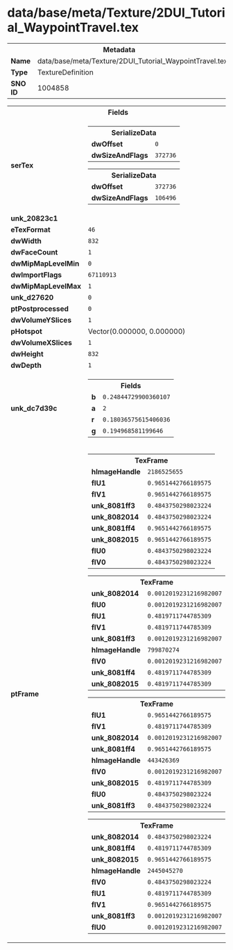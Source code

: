 <h1>data/base/meta/Texture/2DUI_Tutorial_WaypointTravel.tex</h1><table><tr><th colspan="100%">Metadata</th></tr><tr><td><b>Name</b></td><td>data/base/meta/Texture/2DUI_Tutorial_WaypointTravel.tex</td></tr><tr><td><b>Type</b></td><td>TextureDefinition</td></tr><tr><td><b>SNO ID</b></td><td>1004858</td></tr></table>

<table><tr><th colspan="100%">Fields</th></tr><tr><td><b>serTex</b></td><td><table><tr><th colspan="100%">SerializeData</th></tr><tr><td><b>dwOffset</b></td><td><code>0</code></td></tr><tr><td><b>dwSizeAndFlags</b></td><td><code>372736</code></td></tr></table>


<table><tr><th colspan="100%">SerializeData</th></tr><tr><td><b>dwOffset</b></td><td><code>372736</code></td></tr><tr><td><b>dwSizeAndFlags</b></td><td><code>106496</code></td></tr></table>


</td></tr><tr><td><b>unk_20823c1</b></td><td></td></tr><tr><td><b>eTexFormat</b></td><td><code>46</code></td></tr><tr><td><b>dwWidth</b></td><td><code>832</code></td></tr><tr><td><b>dwFaceCount</b></td><td><code>1</code></td></tr><tr><td><b>dwMipMapLevelMin</b></td><td><code>0</code></td></tr><tr><td><b>dwImportFlags</b></td><td><code>67110913</code></td></tr><tr><td><b>dwMipMapLevelMax</b></td><td><code>1</code></td></tr><tr><td><b>unk_d27620</b></td><td><code>0</code></td></tr><tr><td><b>ptPostprocessed</b></td><td><code>0</code></td></tr><tr><td><b>dwVolumeYSlices</b></td><td><code>1</code></td></tr><tr><td><b>pHotspot</b></td><td>Vector(0.000000, 0.000000)</td></tr><tr><td><b>dwVolumeXSlices</b></td><td><code>1</code></td></tr><tr><td><b>dwHeight</b></td><td><code>832</code></td></tr><tr><td><b>dwDepth</b></td><td><code>1</code></td></tr><tr><td><b>unk_dc7d39c</b></td><td><table><tr><th colspan="100%">Fields</th></tr><tr><td><b>b</b></td><td><code>0.24844729900360107</code></td></tr><tr><td><b>a</b></td><td><code>2</code></td></tr><tr><td><b>r</b></td><td><code>0.18036575615406036</code></td></tr><tr><td><b>g</b></td><td><code>0.194968581199646</code></td></tr></table>

</td></tr><tr><td><b>ptFrame</b></td><td><table><tr><th colspan="100%">TexFrame</th></tr><tr><td><b>hImageHandle</b></td><td><code>2186525655</code></td></tr><tr><td><b>flU1</b></td><td><code>0.9651442766189575</code></td></tr><tr><td><b>flV1</b></td><td><code>0.9651442766189575</code></td></tr><tr><td><b>unk_8081ff3</b></td><td><code>0.4843750298023224</code></td></tr><tr><td><b>unk_8082014</b></td><td><code>0.4843750298023224</code></td></tr><tr><td><b>unk_8081ff4</b></td><td><code>0.9651442766189575</code></td></tr><tr><td><b>unk_8082015</b></td><td><code>0.9651442766189575</code></td></tr><tr><td><b>flU0</b></td><td><code>0.4843750298023224</code></td></tr><tr><td><b>flV0</b></td><td><code>0.4843750298023224</code></td></tr></table>


<table><tr><th colspan="100%">TexFrame</th></tr><tr><td><b>unk_8082014</b></td><td><code>0.0012019231216982007</code></td></tr><tr><td><b>flU0</b></td><td><code>0.0012019231216982007</code></td></tr><tr><td><b>flU1</b></td><td><code>0.4819711744785309</code></td></tr><tr><td><b>flV1</b></td><td><code>0.4819711744785309</code></td></tr><tr><td><b>unk_8081ff3</b></td><td><code>0.0012019231216982007</code></td></tr><tr><td><b>hImageHandle</b></td><td><code>799870274</code></td></tr><tr><td><b>flV0</b></td><td><code>0.0012019231216982007</code></td></tr><tr><td><b>unk_8081ff4</b></td><td><code>0.4819711744785309</code></td></tr><tr><td><b>unk_8082015</b></td><td><code>0.4819711744785309</code></td></tr></table>


<table><tr><th colspan="100%">TexFrame</th></tr><tr><td><b>flU1</b></td><td><code>0.9651442766189575</code></td></tr><tr><td><b>flV1</b></td><td><code>0.4819711744785309</code></td></tr><tr><td><b>unk_8082014</b></td><td><code>0.0012019231216982007</code></td></tr><tr><td><b>unk_8081ff4</b></td><td><code>0.9651442766189575</code></td></tr><tr><td><b>hImageHandle</b></td><td><code>443426369</code></td></tr><tr><td><b>flV0</b></td><td><code>0.0012019231216982007</code></td></tr><tr><td><b>unk_8082015</b></td><td><code>0.4819711744785309</code></td></tr><tr><td><b>flU0</b></td><td><code>0.4843750298023224</code></td></tr><tr><td><b>unk_8081ff3</b></td><td><code>0.4843750298023224</code></td></tr></table>


<table><tr><th colspan="100%">TexFrame</th></tr><tr><td><b>unk_8082014</b></td><td><code>0.4843750298023224</code></td></tr><tr><td><b>unk_8081ff4</b></td><td><code>0.4819711744785309</code></td></tr><tr><td><b>unk_8082015</b></td><td><code>0.9651442766189575</code></td></tr><tr><td><b>hImageHandle</b></td><td><code>2445045270</code></td></tr><tr><td><b>flV0</b></td><td><code>0.4843750298023224</code></td></tr><tr><td><b>flU1</b></td><td><code>0.4819711744785309</code></td></tr><tr><td><b>flV1</b></td><td><code>0.9651442766189575</code></td></tr><tr><td><b>unk_8081ff3</b></td><td><code>0.0012019231216982007</code></td></tr><tr><td><b>flU0</b></td><td><code>0.0012019231216982007</code></td></tr></table>


</td></tr></table>

